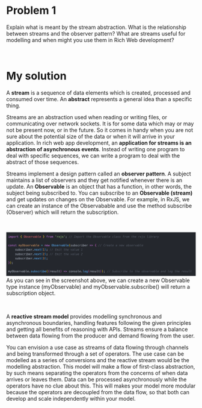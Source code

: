 # Problem 1
Explain what is meant by the stream abstraction. 
What is the relationship between streams and the observer pattern? 
What are streams useful for modelling and when might you use them in Rich Web development?

</br>

# My solution
A **stream** is a sequence of data elements which is created, processed and consumed over time. An **abstract** represents a general idea than a specific thing. 

Streams are an abstraction used when reading or writing files, or communicating over network sockets. It is for some data which may or may not be present now, or in the future. So it comes in handy when you are not sure about the potential size of the data or when it will arrive in your application. In rich web app development, an **application for streams is an abstraction of asynchronous events**. Instead of writing one program to deal with specific sequences, we can write a program to deal with the abstract of those sequences.

Streams implement a design pattern called an **observer pattern**. A subject maintains a list of observers and they get notified whenever there is an update. An **Observable** is an object that has a function, in other words, the subject being subscribed to. You can subscribe to an **Observable (stream)** and get updates on changes on the Observable. For example, in RxJS, we can create an instance of the Observabable and use the method subscribe (Observer) which will return the subscription. 

</br>

![Sketch](/images/obs.png)
As you can see in the screenshot above, we can create a new Observable type instance (myObservable) and myObservable.subscribe() will return a subscription object. 

</br>

A **reactive stream model** provides modelling synchronous and asynchronous boundaries, handling features following the given principles and getting all benefits of reasoning with APIs. Streams ensure a balance between data flowing from the producer and demand flowing from the user. 

You can envision a use case as streams of data flowing through channels and being transformed through a set of operators. The use case can be modelled as a series of conversions and the reactive stream would be the  modelling abstraction. This model will make a flow of first-class abstraction, by such means separating the operators from the concerns of when data arrives or leaves them. Data can be processed asynchronously while the operators have no clue about this. This will makes your model more modular because the operators are decoupled from the data flow, so that both can develop and scale independently within your model. 



